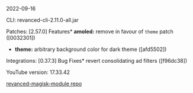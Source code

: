 2022-09-16
  
CLI: revanced-cli-2.11.0-all.jar  

Patches:   [2.57.0] 
 Features* **amoled:** remove in favour of `theme` patch ([0032301])
* **theme:** arbitrary background color for dark theme ([afd5502])  

Integrations:   [0.37.3] 
 Bug Fixes* revert consolidating ad filters ([f96dc38])  

YouTube version: 17.33.42  

[revanced-magisk-module repo](https://github.com/j-hc/revanced-magisk-module)
